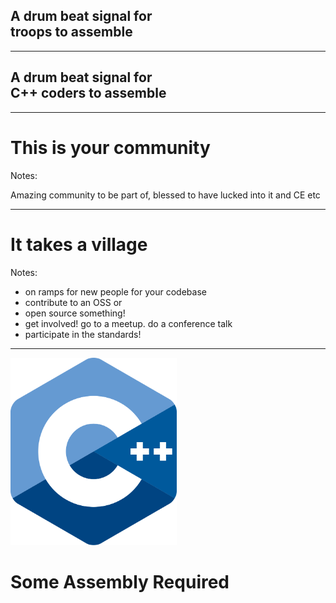 <h2>A drum beat signal for<br><span data-id="troops">troops</span><span data-id="coders" style="font-size:0">C++ coders</span> to assemble</h2>

<!-- .slide: data-auto-animate -->

---

<h2>A drum beat signal for<br><span data-id="troops" style="font-size:0">troops</span><span data-id="coders">C++ coders</span> to assemble</h2>

<!-- .slide: data-auto-animate -->

---

# This is your community

Notes:

Amazing community to be part of, blessed to have lucked into it and CE etc

---

# It takes a village

Notes:

- on ramps for new people for your codebase
- contribute to an OSS or
- open source something!
- get involved! go to a meetup. do a conference talk
- participate in the standards!

---

<img src="images/ISO_C++_Logo.svg.png" height="300px">

# Some Assembly Required
